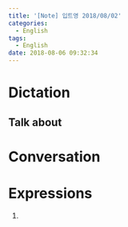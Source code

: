 ```yaml
---
title: '[Note] 입트영 2018/08/02'
categories:
  - English
tags:
  - English
date: 2018-08-06 09:32:34
---
```


# Dictation
## Talk about

# Conversation

# Expressions
1.